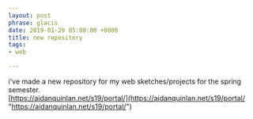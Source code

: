 ```yaml
---
layout: post
phrase: glacis
date: 2019-01-29 05:00:00 +0000
title: new repository
tags:
- web

---
```

i've made a new repository for my web sketches/projects for the spring semester.  
[https://aidanquinlan.net/s19/portal/](https://aidanquinlan.net/s19/portal/ "https://aidanquinlan.net/s19/portal/")